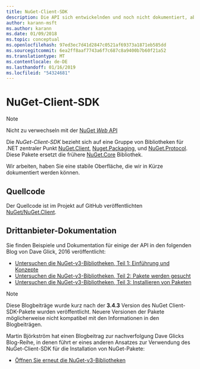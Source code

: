 ```yaml
---
title: NuGet-Client-SDK
description: Die API sich entwickelnden und noch nicht dokumentiert, aber Beispiele stehen Dave Glicks-Blog.
author: karann-msft
ms.author: karann
ms.date: 01/09/2018
ms.topic: conceptual
ms.openlocfilehash: 97ed3ec7d41d2847c0521af69373a1871eb585dd
ms.sourcegitcommit: 6ea2ff8aaf7743a6f7c687c8a9400b7b60f21a52
ms.translationtype: MT
ms.contentlocale: de-DE
ms.lasthandoff: 01/16/2019
ms.locfileid: "54324681"
---
```

# <a name="nuget-client-sdk"></a>NuGet-Client-SDK

> [!Note]
> Nicht zu verwechseln mit der [NuGet *Web* API](https://docs.microsoft.com/en-us/nuget/api/overview)

Die *NuGet-Client-SDK* bezieht sich auf eine Gruppe von Bibliotheken für .NET zentraler Punkt [NuGet.Client](https://www.nuget.org/packages/NuGet.Client), [Nuget.Packaging](https://www.nuget.org/packages/NuGet.Packaging), und [NuGet.Protocol](https://www.nuget.org/packages/NuGet.Protocol). Diese Pakete ersetzt die frühere [NuGet.Core](https://www.nuget.org/packages/NuGet.Core/) Bibliothek.

Wir arbeiten, haben Sie eine stabile Oberfläche, die wir in Kürze dokumentiert werden können.

## <a name="source-code"></a>Quellcode

Der Quellcode ist im Projekt auf GitHub veröffentlichten [NuGet/NuGet.Client](https://github.com/NuGet/NuGet.Client).

## <a name="third-party-documentation"></a>Drittanbieter-Dokumentation

Sie finden Beispiele und Dokumentation für einige der API in den folgenden Blog von Dave Glick, 2016 veröffentlicht:

- [Untersuchen die NuGet-v3-Bibliotheken, Teil 1: Einführung und Konzepte](http://daveaglick.com/posts/exploring-the-nuget-v3-libraries-part-1)
- [Untersuchen die NuGet-v3-Bibliotheken, Teil 2: Pakete werden gesucht](http://daveaglick.com/posts/exploring-the-nuget-v3-libraries-part-2)
- [Untersuchen die NuGet-v3-Bibliotheken, Teil 3: Installieren von Paketen](http://daveaglick.com/posts/exploring-the-nuget-v3-libraries-part-3)

> [!Note]
> Diese Blogbeiträge wurde kurz nach der **3.4.3** Version des NuGet Client-SDK-Pakete wurden veröffentlicht.
> Neuere Versionen der Pakete möglicherweise nicht kompatibel mit den Informationen in den Blogbeiträgen.

Martin Björkström hat einen Blogbeitrag zur nachverfolgung Dave Glicks Blog-Reihe, in denen führt er eines anderen Ansatzes zur Verwendung des NuGet-Client-SDK für die Installation von NuGet-Pakete:

- [Öffnen Sie erneut die NuGet-v3-Bibliotheken](https://martinbjorkstrom.com/posts/2018-09-19-revisiting-nuget-client-libraries)
